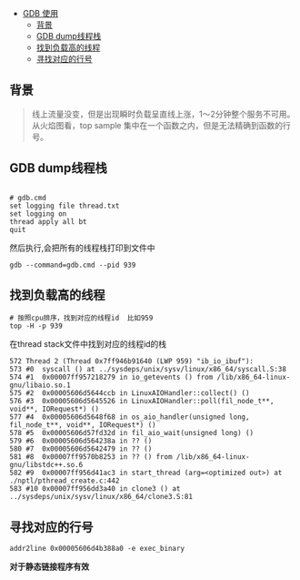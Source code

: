 
- [GDB 使用](#gdb-使用)
  - [背景](#背景)
  - [GDB dump线程栈](#gdb-dump线程栈)
  - [找到负载高的线程](#找到负载高的线程)
  - [寻找对应的行号](#寻找对应的行号)


## 背景

> 线上流量没变，但是出现瞬时负载呈直线上涨，1～2分钟整个服务不可用。从火焰图看，top sample 集中在一个函数之内，但是无法精确到函数的行号。

## GDB dump线程栈

```shell

# gdb.cmd 
set logging file thread.txt
set logging on
thread apply all bt
quit
```

然后执行,会把所有的线程栈打印到文件中  

```shell
gdb --command=gdb.cmd --pid 939
```


## 找到负载高的线程

```shell
# 按照cpu排序，找到对应的线程id  比如959
top -H -p 939 
```

在thread stack文件中找到对应的线程id的栈

```shell
572 Thread 2 (Thread 0x7ff946b91640 (LWP 959) "ib_io_ibuf"):
573 #0  syscall () at ../sysdeps/unix/sysv/linux/x86_64/syscall.S:38
574 #1  0x00007ff957218279 in io_getevents () from /lib/x86_64-linux-gnu/libaio.so.1
575 #2  0x00005606d5644ccb in LinuxAIOHandler::collect() ()
576 #3  0x00005606d5645526 in LinuxAIOHandler::poll(fil_node_t**, void**, IORequest*) ()
577 #4  0x00005606d5648f68 in os_aio_handler(unsigned long, fil_node_t**, void**, IORequest*) ()
578 #5  0x00005606d57fd32d in fil_aio_wait(unsigned long) ()
579 #6  0x00005606d564238a in ?? ()
580 #7  0x00005606d5642479 in ?? ()
581 #8  0x00007ff9570b8253 in ?? () from /lib/x86_64-linux-gnu/libstdc++.so.6
582 #9  0x00007ff956d41ac3 in start_thread (arg=<optimized out>) at ./nptl/pthread_create.c:442
583 #10 0x00007ff956dd3a40 in clone3 () at ../sysdeps/unix/sysv/linux/x86_64/clone3.S:81
```

## 寻找对应的行号

```shell
addr2line 0x00005606d4b388a0 -e exec_binary
```

**对于静态链接程序有效** 
